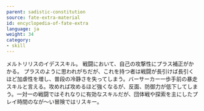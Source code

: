 ```yaml
---
parent: sadistic-constitution
source: fate-extra-material
id: encyclopedia-of-fate-extra
language: ja
weight: 34
category:
- skill
---
```


メルトリリスのイデススキル。
戦闘において、自己の攻撃性にプラス補正がかかる。
プラスのように思われがちだが、これを持つ者は戦闘が長引けば長引くほど加虐性を増し、普段の冷静さを失ってしまう。バーサーカー一歩手前の暴走スキルと言える。攻めれば攻めるほど強くなるが、反面、防御力が低下してしまう。一対一の戦闘ではそれなりに有効なスキルだが、団体戦や探索を主にしたプレイ時間のなが～い冒険ではリスキー。
